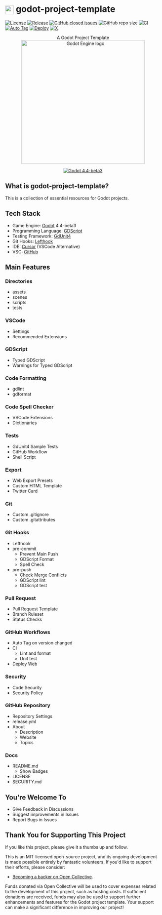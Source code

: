 # <img src="https://godotengine.org/favicon.ico" width="28" height="28" style="vertical-align: middle;"> godot-project-template

[![License](https://img.shields.io/github/license/joshuafolkken/godot-project-template)](https://github.com/joshuafolkken/godot-project-template/blob/main/LICENSE)
[![Release](https://img.shields.io/github/v/release/joshuafolkken/godot-project-template)](https://github.com/joshuafolkken/godot-project-template/releases)
[![GitHub closed issues](https://img.shields.io/github/issues-closed-raw/joshuafolkken/godot-project-template)](https://github.com/joshuafolkken/godot-project-template/issues?q=is%3Aissue%20state%3Aclosed)
![GitHub repo size](https://img.shields.io/github/repo-size/joshuafolkken/godot-project-template)
[![CI](https://github.com/joshuafolkken/godot-project-template/actions/workflows/ci.yml/badge.svg)](https://github.com/joshuafolkken/godot-project-template/actions/workflows/ci.yml)
[![Auto Tag](https://github.com/joshuafolkken/godot-project-template/actions/workflows/auto-tag.yml/badge.svg)](https://github.com/joshuafolkken/godot-project-template/actions/workflows/auto-tag.yml)
[![Deploy](https://github.com/joshuafolkken/godot-project-template/actions/workflows/deploy-web.yml/badge.svg)](https://github.com/joshuafolkken/godot-project-template/actions/workflows/deploy-web.yml)
[![X](https://img.shields.io/badge/Follow-%40joshuafolkken-purple?logo=x&logoColor=fffffflabelColor=)](https://x.com/joshuafolkken)

<div align="center">
	A Godot Project Template

  <a href="https://godotengine.org">
    <img src="https://godotengine.org/assets/press/logo_large_color_dark.png" width="400" alt="Godot Engine logo">
  </a>

[![Godot 4.4-beta3](https://img.shields.io/badge/Godot-v4.4--beta3-%23478cbf?logo=godot-engine&logoColor=eee&labelColor=)](https://godotengine.org/download/archive/4.4-beta3/)

</div>

## What is godot-project-template?

This is a collection of essential resources for Godot projects.

## Tech Stack

- Game Engine: [Godot](https://godotengine.org/) 4.4-beta3
- Programming Language: [GDScript](https://docs.godotengine.org/en/stable/tutorials/scripting/gdscript/index.html)
- Testing Framework: [GdUnit4](https://github.com/MikeSchulze/gdUnit4)
- Git Hooks: [Lefthook](https://github.com/evilmartians/lefthook)
- IDE: [Cursor](https://www.cursor.com/) (VSCode Alternative)
- VSC: [GitHub](https://github.com/)

## Main Features

### Directories

- assets
- scenes
- scripts
- tests

### VSCode

- Settings
- Recommended Extensions

### GDScript

- Typed GDScript
- Warnings for Typed GDScript

### Code Formatting

- gdlint
- gdformat

### Code Spell Checker

- VSCode Extensions
- Dictionaries

### Tests

- GdUnit4 Sample Tests
- GitHub Workflow
- Shell Script

### Export

- Web Export Presets
- Custom HTML Template
- Twitter Card

### Git

- Custom .gitignore
- Custom .gitattributes

### Git Hooks

- Lefthook
- pre-commit
  - Prevent Main Push
  - GDScript Format
  - Spell Check
- pre-push
  - Check Merge Conflicts
  - GDScript lint
  - GDScript test

### Pull Request

- Pull Request Template
- Branch Ruleset
- Status Checks

### GitHub Workflows

- Auto Tag on version changed
- CI
  - Lint and format
  - Unit test
- Deploy Web

### Security

- Code Security
- Security Policy

### GitHub Repository

- Repository Settings
- release.yml
- About
  - Description
  - Website
  - Topics

### Docs

- README.md
  - Show Badges
- LICENSE
- SECURITY.md

## You're Welcome To

- Give Feedback in Discussions
- Suggest improvements in Issues
- Report Bugs in Issues

## Thank You for Supporting This Project

If you like this project, please give it a thumbs up and follow.

This is an MIT-licensed open-source project, and its ongoing development is made possible entirely by fantastic volunteers. If you'd like to support their efforts, please consider:

- [Becoming a backer on Open Collective](https://opencollective.com/joshua-studio).

Funds donated via Open Collective will be used to cover expenses related to the development of this project, such as hosting costs. If sufficient donations are received, funds may also be used to support further enhancements and features for the Godot project template. Your support can make a significant difference in improving our project!
